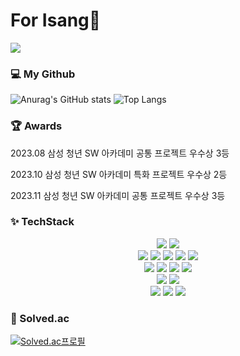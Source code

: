 # For Isang🥨
<a href="https://github.com/devxb/gitanimals">
  <img src="https://render.gitanimals.org/farms/soyoon26"/>
</a>


### 💻 My Github

![Anurag's GitHub stats](https://github-readme-stats.vercel.app/api?username=soyoon26&show_icons=true&theme=radical)
![Top Langs](https://github-readme-stats.vercel.app/api/top-langs/?username=soyoon26&layout=compact&theme=dracula)

### 🏆 Awards
2023.08 삼성 청년 SW 아카데미 공통 프로젝트 우수상 3등

2023.10 삼성 청년 SW 아카데미 특화 프로젝트 우수상 2등

2023.11 삼성 청년 SW 아카데미 공통 프로젝트 우수상 3등


### ✨ TechStack

<div align=center> 
  <img src="https://img.shields.io/badge/python-3776AB?style=for-the-badge&logo=python&logoColor=white"> 
  <img src="https://img.shields.io/badge/java-007396?style=for-the-badge&logo=java&logoColor=white"> 
  
  <br>
  
  <img src="https://img.shields.io/badge/html5-E34F26?style=for-the-badge&logo=html5&logoColor=white"> 
  <img src="https://img.shields.io/badge/css-1572B6?style=for-the-badge&logo=css3&logoColor=white"> 
  <img src="https://img.shields.io/badge/javascript-F7DF1E?style=for-the-badge&logo=javascript&logoColor=black">
   <img src="https://img.shields.io/badge/react-61DAFB?style=for-the-badge&logo=react&logoColor=black"> 
  <img src="https://img.shields.io/badge/vue.js-4FC08D?style=for-the-badge&logo=vue.js&logoColor=white"> 
  <br>
    <img src="https://img.shields.io/badge/spring-6DB33F?style=for-the-badge&logo=spring&logoColor=white"> 
  <img src="https://img.shields.io/badge/django-092E20?style=for-the-badge&logo=django&logoColor=white">
  <img src="https://img.shields.io/badge/mysql-4479A1?style=for-the-badge&logo=mysql&logoColor=white"> 
  <img src="https://img.shields.io/badge/mariaDB-003545?style=for-the-badge&logo=mariaDB&logoColor=white"> 
<br>

<img src="https://img.shields.io/badge/unity-808080?style=for-the-badge&logo=unity&logoColor=white">
  <img src="https://img.shields.io/badge/blender-E87D0D?style=for-the-badge&logo=blender&logoColor=white">



  <br>

  <img src="https://img.shields.io/badge/github-181717?style=for-the-badge&logo=github&logoColor=white">
  <img src="https://img.shields.io/badge/gitlab-FC6D26?style=for-the-badge&logo=git&logoColor=white">
  <img src="https://img.shields.io/badge/jira-0052CC?style=for-the-badge&logo=git&logoColor=white">
 
  <br>
</div>

### 🥇 Solved.ac

[![Solved.ac프로필](http://mazassumnida.wtf/api/v2/generate_badge?boj=sanggharr)](https://solved.ac/sanggharr)


<!--
**soyoon26/soyoon26** is a ✨ _special_ ✨ repository because its `README.md` (this file) appears on your GitHub profile.

Here are some ideas to get you started:

- 🔭 I’m currently working on ...
- 🌱 I’m currently learning ...
- 👯 I’m looking to collaborate on ...
- 🤔 I’m looking for help with ...
- 💬 Ask me about ...
- 📫 How to reach me: ...
- 😄 Pronouns: ...
- ⚡ Fun fact: ...
-->
